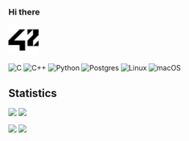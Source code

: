 ### Hi there

<img src="./42.svg" height="60"/></h1>

![C](https://img.shields.io/badge/c-%2300599C.svg?style=for-the-badge&logo=c&logoColor=white) ![C++](https://img.shields.io/badge/c++-%2300599C.svg?style=for-the-badge&logo=c%2B%2B&logoColor=white) ![Python](https://img.shields.io/badge/python-3670A0?style=for-the-badge&logo=python&logoColor=ffdd54) ![Postgres](https://img.shields.io/badge/postgres-%23316192.svg?style=for-the-badge&logo=postgresql&logoColor=white) ![Linux](https://img.shields.io/badge/Linux-FCC624?style=for-the-badge&logo=linux&logoColor=black) ![macOS](https://img.shields.io/badge/mac%20os-000000?style=for-the-badge&logo=macos&logoColor=F0F0F0)

## Statistics

![](https://github-profile-summary-cards.vercel.app/api/cards/most-commit-language?username=cbridget42&theme=github_dark) ![](https://github-profile-summary-cards.vercel.app/api/cards/repos-per-language?username=cbridget42&theme=github_dark)

![](https://github-profile-summary-cards.vercel.app/api/cards/stats?username=cbridget42&theme=github_dark) ![](https://github-profile-summary-cards.vercel.app/api/cards/productive-time?username=cbridget42&theme=github_dark)